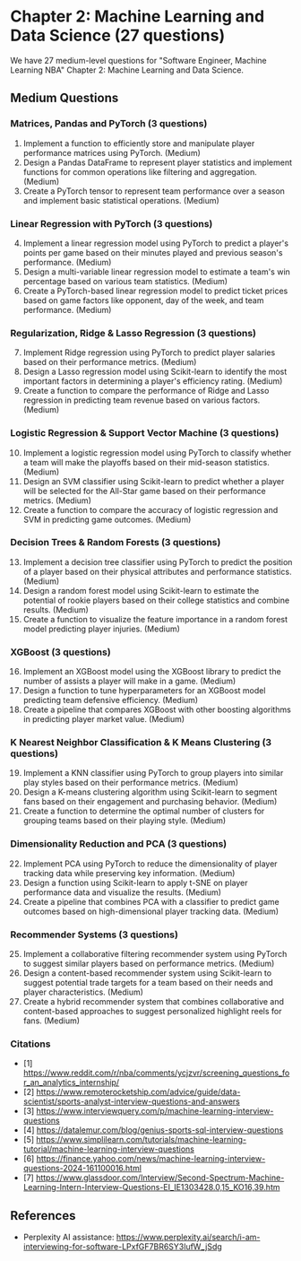 # Chapter 2: Machine Learning and Data Science (27 questions)

We have 27 medium-level questions for "Software Engineer, Machine Learning NBA" Chapter 2: Machine Learning and Data Science.

## Medium Questions

### Matrices, Pandas and PyTorch (3 questions)

1. Implement a function to efficiently store and manipulate player performance matrices using PyTorch. (Medium)
2. Design a Pandas DataFrame to represent player statistics and implement functions for common operations like filtering and aggregation. (Medium)
3. Create a PyTorch tensor to represent team performance over a season and implement basic statistical operations. (Medium)

### Linear Regression with PyTorch (3 questions)

4. Implement a linear regression model using PyTorch to predict a player's points per game based on their minutes played and previous season's performance. (Medium)
5. Design a multi-variable linear regression model to estimate a team's win percentage based on various team statistics. (Medium)
6. Create a PyTorch-based linear regression model to predict ticket prices based on game factors like opponent, day of the week, and team performance. (Medium)

### Regularization, Ridge & Lasso Regression (3 questions)

7. Implement Ridge regression using PyTorch to predict player salaries based on their performance metrics. (Medium)
8. Design a Lasso regression model using Scikit-learn to identify the most important factors in determining a player's efficiency rating. (Medium)
9. Create a function to compare the performance of Ridge and Lasso regression in predicting team revenue based on various factors. (Medium)

### Logistic Regression & Support Vector Machine (3 questions)

10. Implement a logistic regression model using PyTorch to classify whether a team will make the playoffs based on their mid-season statistics. (Medium)
11. Design an SVM classifier using Scikit-learn to predict whether a player will be selected for the All-Star game based on their performance metrics. (Medium)
12. Create a function to compare the accuracy of logistic regression and SVM in predicting game outcomes. (Medium)

### Decision Trees & Random Forests (3 questions)

13. Implement a decision tree classifier using PyTorch to predict the position of a player based on their physical attributes and performance statistics. (Medium)
14. Design a random forest model using Scikit-learn to estimate the potential of rookie players based on their college statistics and combine results. (Medium)
15. Create a function to visualize the feature importance in a random forest model predicting player injuries. (Medium)

### XGBoost (3 questions)

16. Implement an XGBoost model using the XGBoost library to predict the number of assists a player will make in a game. (Medium)
17. Design a function to tune hyperparameters for an XGBoost model predicting team defensive efficiency. (Medium)
18. Create a pipeline that compares XGBoost with other boosting algorithms in predicting player market value. (Medium)

### K Nearest Neighbor Classification & K Means Clustering (3 questions)

19. Implement a KNN classifier using PyTorch to group players into similar play styles based on their performance metrics. (Medium)
20. Design a K-means clustering algorithm using Scikit-learn to segment fans based on their engagement and purchasing behavior. (Medium)
21. Create a function to determine the optimal number of clusters for grouping teams based on their playing style. (Medium)

### Dimensionality Reduction and PCA (3 questions)

22. Implement PCA using PyTorch to reduce the dimensionality of player tracking data while preserving key information. (Medium)
23. Design a function using Scikit-learn to apply t-SNE on player performance data and visualize the results. (Medium)
24. Create a pipeline that combines PCA with a classifier to predict game outcomes based on high-dimensional player tracking data. (Medium)

### Recommender Systems (3 questions)

25. Implement a collaborative filtering recommender system using PyTorch to suggest similar players based on performance metrics. (Medium)
26. Design a content-based recommender system using Scikit-learn to suggest potential trade targets for a team based on their needs and player characteristics. (Medium)
27. Create a hybrid recommender system that combines collaborative and content-based approaches to suggest personalized highlight reels for fans. (Medium)

### Citations

- [1] https://www.reddit.com/r/nba/comments/ycjzvr/screening_questions_for_an_analytics_internship/
- [2] https://www.remoterocketship.com/advice/guide/data-scientist/sports-analyst-interview-questions-and-answers
- [3] https://www.interviewquery.com/p/machine-learning-interview-questions
- [4] https://datalemur.com/blog/genius-sports-sql-interview-questions
- [5] https://www.simplilearn.com/tutorials/machine-learning-tutorial/machine-learning-interview-questions
- [6] https://finance.yahoo.com/news/machine-learning-interview-questions-2024-161100016.html
- [7] https://www.glassdoor.com/Interview/Second-Spectrum-Machine-Learning-Intern-Interview-Questions-EI_IE1303428.0,15_KO16,39.htm

## References

- Perplexity AI assistance: https://www.perplexity.ai/search/i-am-interviewing-for-software-LPxfGF7BR6SY3lufW_jSdg
